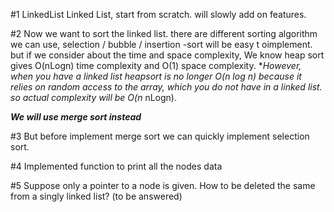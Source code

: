#1
LinkedList
Linked List, start from scratch. will slowly add on features.

#2
Now we want to sort the linked list.
there are different sorting algorithm we can use, selection / bubble / insertion -sort will be easy t oimplement.
but if we consider about the time and space complexity, We know heap sort gives O(nLogn) time complexity and O(1) space complexity.
**However, when you have a linked list heapsort is no longer O(n log n) because it relies on random access to the array, which you do not have in a linked list.
so actual complexity will be O(n* nLogn).

***We will use merge sort instead***

#3
But before implement merge sort we can quickly implement selection sort.

#4
Implemented function to print all the nodes data

#5
Suppose only a pointer to a node is given. How to be deleted the same from a singly linked list? (to be answered)